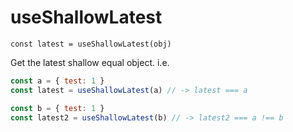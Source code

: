 # useShallowLatest

```
const latest = useShallowLatest(obj)
```

Get the latest shallow equal object. i.e.

```js
const a = { test: 1 }
const latest = useShallowLatest(a) // -> latest === a

const b = { test: 1 }
const latest2 = useShallowLatest(b) // -> latest2 === a !== b
```